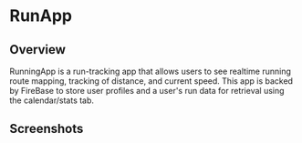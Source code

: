 # RunApp

## Overview 
RunningApp is a run-tracking app that allows users to see realtime running route mapping, tracking of distance, and current speed.  This app is backed by FireBase to store user profiles and a user's run data for retrieval using the calendar/stats tab. 

## Screenshots
